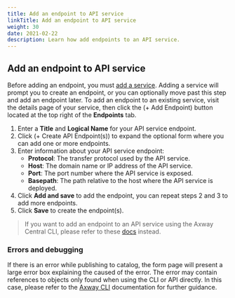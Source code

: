 ```yaml
---
title: Add an endpoint to API service
linkTitle: Add an endpoint to API service
weight: 30
date: 2021-02-22
description: Learn how add endpoints to an API service.
---
```


## Add an endpoint to API service

Before adding an endpoint, you must [add a service](/docs/central/env_gw_mgmt/add_api_service).  Adding a service will prompt you to create an endpoint, or you can optionally move past this step and add an endpoint later. To add an endpoint to an existing service, visit the details page of your service, then click the (+ Add Endpoint) button located at the top right of the **Endpoints** tab.

1. Enter a **Title** and **Logical Name** for your API service endpoint.
2. Click (+ Create API Endpoint(s)) to expand the optional form where you can add one or more endpoints.
3. Enter information about your API service endpoint:
    * **Protocol**: The transfer protocol used by the API service.
    * **Host**: The domain name or IP address of the API service.
    * **Port**: The port number where the API service is exposed.
    * **Basepath**: The path relative to the host where the API service is deployed.
4. Click **Add and save** to add the endpoint, you can repeat steps 2 and 3 to add more endpoints.
5. Click **Save** to create the endpoint(s).

> If you want to add an endpoint to an API service using the Axway Central CLI, please refer to these [docs](/docs/central/cli_central/cli_publish) instead.
  
### Errors and debugging

If there is an error while publishing to catalog, the form page will present a large error box explaining the caused of the error. The error may contain references to objects only found when using the CLI or API directly. In this case, please refer to the [Axway CLI](/docs/central/cli_central/cli_publish) documentation for further guidance.
